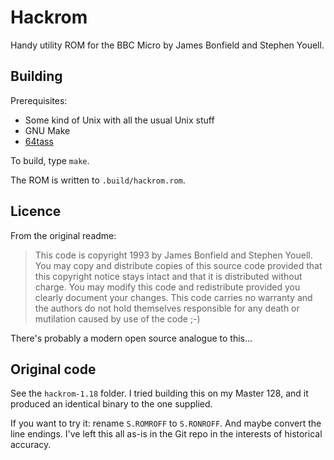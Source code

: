 # Hackrom

Handy utility ROM for the BBC Micro by James Bonfield and Stephen
Youell.

## Building

Prerequisites:

* Some kind of Unix with all the usual Unix stuff
* GNU Make
* [64tass](https://sourceforge.net/projects/tass64/)

To build, type `make`.

The ROM is written to `.build/hackrom.rom`.

## Licence

From the original readme:

> This code is copyright 1993 by James Bonfield and Stephen Youell.
> You may copy and distribute copies of this source code provided that
> this copyright notice stays intact and that it is distributed
> without charge. You may modify this code and redistribute provided
> you clearly document your changes. This code carries no warranty and
> the authors do not hold themselves responsible for any death or
> mutilation caused by use of the code ;-)

There's probably a modern open source analogue to this...

## Original code

See the `hackrom-1.18` folder. I tried building this on my Master 128,
and it produced an identical binary to the one supplied.

If you want to try it: rename `S.ROMROFF` to `S.RONROFF`. And maybe
convert the line endings. I've left this all as-is in the Git repo in
the interests of historical accuracy.
